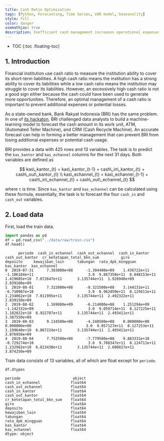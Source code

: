 ```yaml
---
title: Cash Ratio Optimization
tags: [Python, Forecasting, Time Series, VAR model, Seasonality]
style: fill
color: danger
usemathjax: true
description: Inefficient cash management increases operational expenses and reduces potential cash usage. The objective of this post is to construct a monthly predictive model for accurate cash management. Utilizing a VAR model due to interrelated variables yields a highly accurate forecasting with a 0.06 RMSLE score, just 6% off from the actual values. These precise forecasts support decision-making, optimizing the bank's cash ratio.
---
```


* TOC
{:toc .floating-toc}

## 1. Introduction
Financial institution use cash ratio to measure the institution ability to cover its short-term liabilities. A high cash ratio means the institution has a strong ability to cover its liabilities while a low cash ratio means the institution may struggle to cover its liabilities. However, an excessively high cash ratio is not a good sign either because the cash could have been used to generate more opportunities. Therefore, an optimal management of a cash ratio is important to prevent additional expenses or potential losses.

As a state-owned bank, Bank Rakyat Indonesia (BRI) has the same problem. In one of [its hackaton](https://www.kaggle.com/competitions/bri-data-hackathon-cr-optimization/), BRI challenged data analysts to build a machine-learning model to forecast the cash amount in its work unit, ATM, (Automated Teller Machine), and CRM (Cash Recycle Machine). An accurate forecast can help in forming a better management that can prevent BRI from losing additional expenses or potential cash usage.

BRI provides a data with 425 rows and 13 variables. The task is to predict the `kas_kantor` and `kas_echannel` columns for the next 31 days. Both variables are defined as

$$
kas\_kantor_{t} = kas\_kantor_{t-1} + cash\_in\_kantor_{t} + cash\_out\_kantor_{t} \\
kas\_echannel_{t} = kas\_echannel_{t-1} + cash\_in\_echannel_{t} + cash\_out\_echannel_{t}
$$

where `t` is time. Since `kas_kantor` and `kas_echannel` can be calculated using these formula, essentially, the task is to forecast the four `cash_in` and `cash_out` variables.



## 2. Load data

First, load the train data.
```python
import pandas as pd
df = pd.read_csv("../data/raw/train.csv")
df.head()
```

```
      periode  cash_in_echannel  cash_out_echannel  cash_in_kantor  cash_out_kantor  cr_ketetapan_total_bkn_sum          giro      deposito     kewajiban_lain      tabungan  rata_dpk_mingguan    kas_kantor  kas_echannel  
0  2019-07-31      7.303000e+08      -1.304400e+09    1.436722e+11    -1.106104e+11                         3.0  9.867358e+11  8.048153e+11       1.419685e+10  7.072647e+11       3.135744e+11  1.928940e+09  2.939100e+09  
1  2019-08-01      7.322000e+08      -8.321500e+08    3.144131e+11    -6.710987e+10                         3.0  8.962459e+11  8.125611e+11       1.234062e+10  7.011995e+11       3.135744e+11  2.492322e+11  2.839150e+09  
2  2019-08-02      1.169800e+09      -6.214000e+08    1.251294e+09    -1.142332e+09                         3.0  9.059714e+11  8.127225e+11       1.182022e+10  6.922787e+11       3.135744e+11  2.493411e+11  3.387550e+09  
3  2019-08-03      9.134500e+08      -4.240500e+08    0.000000e+00     0.000000e+00                         3.0  9.057127e+11  8.127253e+11       1.199640e+10  6.867224e+11       3.135744e+11  2.493411e+11  3.876950e+09  
4  2019-08-04      7.752500e+08      -7.779500e+08    9.883331e+10    -8.729274e+10                         3.0  9.788347e+11  8.124711e+11       1.232962e+10  6.813438e+11       3.135744e+11  2.608817e+11  3.874250e+09  
```

Train data consists of 13 variables, all of which are float except for `periode`.
```python
df.dtypes
```

```
periode                        object
cash_in_echannel              float64
cash_out_echannel             float64
cash_in_kantor                float64
cash_out_kantor               float64
cr_ketetapan_total_bkn_sum    float64
giro                          float64
deposito                      float64
kewajiban_lain                float64
tabungan                      float64
rata_dpk_mingguan             float64
kas_kantor                    float64
kas_echannel                  float64
dtype: object
```